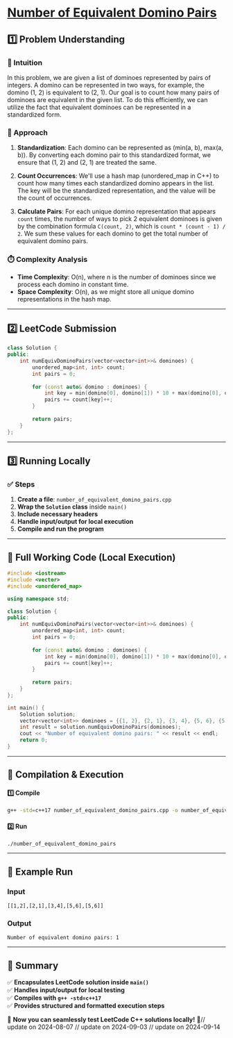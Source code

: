 # **[Number of Equivalent Domino Pairs](https://leetcode.com/problems/number-of-equivalent-domino-pairs/description/)**  

## **1️⃣ Problem Understanding**  
### **📌 Intuition**  
In this problem, we are given a list of dominoes represented by pairs of integers. A domino can be represented in two ways, for example, the domino (1, 2) is equivalent to (2, 1). Our goal is to count how many pairs of dominoes are equivalent in the given list. To do this efficiently, we can utilize the fact that equivalent dominoes can be represented in a standardized form.

### **🚀 Approach**  
1. **Standardization**: Each domino can be represented as (min(a, b), max(a, b)). By converting each domino pair to this standardized format, we ensure that (1, 2) and (2, 1) are treated the same.
  
2. **Count Occurrences**: We'll use a hash map (unordered_map in C++) to count how many times each standardized domino appears in the list. The key will be the standardized representation, and the value will be the count of occurrences.

3. **Calculate Pairs**: For each unique domino representation that appears `count` times, the number of ways to pick 2 equivalent dominoes is given by the combination formula `C(count, 2)`, which is `count * (count - 1) / 2`. We sum these values for each domino to get the total number of equivalent domino pairs.

### **⏱️ Complexity Analysis**  
- **Time Complexity**: O(n), where n is the number of dominoes since we process each domino in constant time.  
- **Space Complexity**: O(n), as we might store all unique domino representations in the hash map.

---  

## **2️⃣ LeetCode Submission**  
```cpp
class Solution {
public:
    int numEquivDominoPairs(vector<vector<int>>& dominoes) {
        unordered_map<int, int> count;
        int pairs = 0;
        
        for (const auto& domino : dominoes) {
            int key = min(domino[0], domino[1]) * 10 + max(domino[0], domino[1]);
            pairs += count[key]++;
        }
        
        return pairs;
    }
};
```  

---  

## **3️⃣ Running Locally**  
### **✅ Steps**  
1. **Create a file**: `number_of_equivalent_domino_pairs.cpp`  
2. **Wrap the `Solution` class** inside `main()`  
3. **Include necessary headers**  
4. **Handle input/output for local execution**  
5. **Compile and run the program**  

---  

## **📝 Full Working Code (Local Execution)**  
```cpp
#include <iostream>
#include <vector>
#include <unordered_map>

using namespace std;

class Solution {
public:
    int numEquivDominoPairs(vector<vector<int>>& dominoes) {
        unordered_map<int, int> count;
        int pairs = 0;
        
        for (const auto& domino : dominoes) {
            int key = min(domino[0], domino[1]) * 10 + max(domino[0], domino[1]);
            pairs += count[key]++;
        }
        
        return pairs;
    }
};

int main() {
    Solution solution;
    vector<vector<int>> dominoes = {{1, 2}, {2, 1}, {3, 4}, {5, 6}, {5, 6}};
    int result = solution.numEquivDominoPairs(dominoes);
    cout << "Number of equivalent domino pairs: " << result << endl;
    return 0;
}
```  

---  

## **🔧 Compilation & Execution**  
#### **1️⃣ Compile**  
```bash
g++ -std=c++17 number_of_equivalent_domino_pairs.cpp -o number_of_equivalent_domino_pairs
```  

#### **2️⃣ Run**  
```bash
./number_of_equivalent_domino_pairs
```  

---  

## **🎯 Example Run**  
### **Input**  
```
[[1,2],[2,1],[3,4],[5,6],[5,6]]
```  
### **Output**  
```
Number of equivalent domino pairs: 1
```  

---  

## **📌 Summary**  
✅ **Encapsulates LeetCode solution inside `main()`**  
✅ **Handles input/output for local testing**  
✅ **Compiles with `g++ -std=c++17`**  
✅ **Provides structured and formatted execution steps**  

🚀 **Now you can seamlessly test LeetCode C++ solutions locally!** 🚀// update on 2024-08-07
// update on 2024-09-03
// update on 2024-09-14
